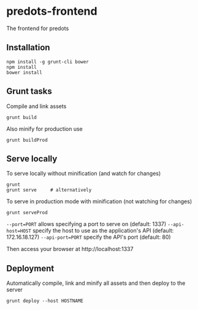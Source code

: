 # predots-frontend

The frontend for predots

## Installation

```
npm install -g grunt-cli bower
npm install
bower install
```

## Grunt tasks

Compile and link assets

```
grunt build
```

Also minify for production use

```
grunt buildProd
```

## Serve locally

To serve locally without minification (and watch for changes)

```
grunt
grunt serve		# alternatively
```

To serve in production mode with minification (not watching for changes)

```
grunt serveProd
```

`--port=PORT` allows specifying a port to serve on (default: 1337)
`--api-host=HOST` specify the host to use as the application's API (default: 172.16.18.127)
`--api-port=PORT` specify the API's port (default: 80)

Then access your browser at http://localhost:1337

## Deployment

Automatically compile, link and minify all assets and then deploy to the server

```
grunt deploy --host HOSTNAME
```
